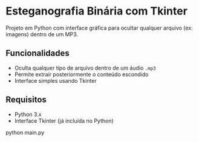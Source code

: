 # Esteganografia Binária com Tkinter

Projeto em Python com interface gráfica para ocultar qualquer arquivo (ex: imagens) dentro de um MP3.

## Funcionalidades
- Oculta qualquer tipo de arquivo dentro de um áudio `.mp3`
- Permite extrair posteriormente o conteúdo escondido
- Interface simples usando Tkinter

## Requisitos
- Python 3.x
- Interface Tkinter (já incluída no Python)

python main.py
